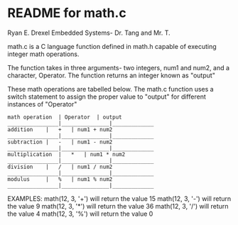 # README for math.c

Ryan E. Drexel
Embedded Systems- Dr. Tang and Mr. T.

math.c is a C language function defined in math.h capable of executing integer math operations.

The function takes in three arguments-	two integers, num1 and num2, and a character, Operator.
The function returns an integer known as "output"

These math operations are tabelled below. The math.c function uses a switch statement to assign
the proper value to "output" for different instances of "Operator"

	math operation	| Operator	| output
	________________|_______________|_____________
	addition	|	+	| num1 + num2
	________________|_______________|_____________
	subtraction	|	-	| num1 - num2
	________________|_______________|_____________
	multiplication	|	*	| num1 * num2
	________________|_______________|_____________
	division	|	/	| num1 / num2
	________________|_______________|_____________
	modulus		|	%	| num1 % num2
	________________|_______________|_____________

EXAMPLES:
	math(12, 3, '+') will return the value 15
	math(12, 3, '-') will return the value 9
	math(12, 3, '*') will return the value 36
	math(12, 3, '/') will return the value 4
	math(12, 3, '%') will return the value 0

